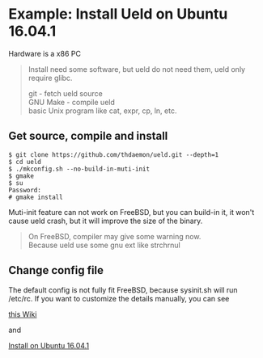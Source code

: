 # Example: Install Ueld on Ubuntu 16.04.1

Hardware is a x86 PC

> Install need some software, but ueld do not need them, ueld only require glibc.
>
> git - fetch ueld source   
> GNU Make - compile ueld   
> basic Unix program like cat, expr, cp, ln, etc.  

## Get source, compile and install

```
$ git clone https://github.com/thdaemon/ueld.git --depth=1
$ cd ueld
$ ./mkconfig.sh --no-build-in-muti-init
$ gmake
$ su
Password:
# gmake install
```
Muti-init feature can not work on FreeBSD, but you can build-in it, it won't cause ueld crash, but it will improve the size of the binary.

> On FreeBSD, compiler may give some warning now.  
> Because ueld use some gnu ext like strchrnul

## Change config file

The default config is not fully fit FreeBSD, because sysinit.sh will run /etc/rc. If you want to customize the details manually, you can see

[this Wiki](userguide.md)

and

[Install on Ubuntu 16.04.1](install_on_ubuntu.md)